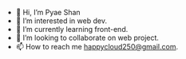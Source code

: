 - 👋 Hi, I’m Pyae Shan
- 👀 I’m interested in web dev.
- 🌱 I’m currently learning front-end.
- 💞️ I’m looking to collaborate on web project.
- 📫 How to reach me happycloud250@gmail.com.

<!---
Happycloud250/Happycloud250 is a ✨ special ✨ repository because its `README.md` (this file) appears on your GitHub profile.
You can click the Preview link to take a look at your changes.
--->
